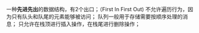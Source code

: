 一种**先进先出**的数据结构，有2个出口；（First In First Out)
不允许遍历行为，因为只有队头和队尾的元素能够被访问；
队列一般用于存储需要按顺序处理的消息；
只允许在栈顶进行插入操作，在栈尾进行删除操作；